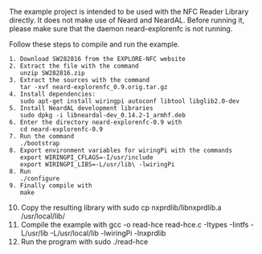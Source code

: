 The example project is intended to be used with the NFC Reader Library directly.
It does not make use of Neard and NeardAL.
Before running it, please make sure that the daemon neard-explorenfc is not running.

Follow these steps to compile and run the example.

	1. Download SW282816 from the EXPLORE-NFC website
	2. Extract the file with the command
       unzip SW282816.zip
	3. Extract the sources with the command
       tar -xvf neard-explorenfc_0.9.orig.tar.gz
	4. Install dependencies:
       sudo apt-get install wiringpi autoconf libtool libglib2.0-dev
	5. Install NeardAL development libraries
       sudo dpkg -i libneardal-dev_0.14.2-1_armhf.deb
    6. Enter the directory neard-explorenfc-0.9 with
       cd neard-explorenfc-0.9
	7. Run the command
       ./bootstrap
	8. Export environment variables for wiringPi with the commands
       export WIRINGPI_CFLAGS=-I/usr/include
       export WIRINGPI_LIBS=-L/usr/lib\ -lwiringPi
	8. Run
       ./configure
	9. Finally compile with
       make
   10. Copy the resulting library with
       sudo cp nxprdlib/libnxprdlib.a /usr/local/lib/
   11. Compile the example with
       gcc -o read-hce read-hce.c -Itypes -Iintfs -L/usr/lib -L/usr/local/lib -lwiringPi -lnxprdlib
   12. Run the program with
       sudo ./read-hce